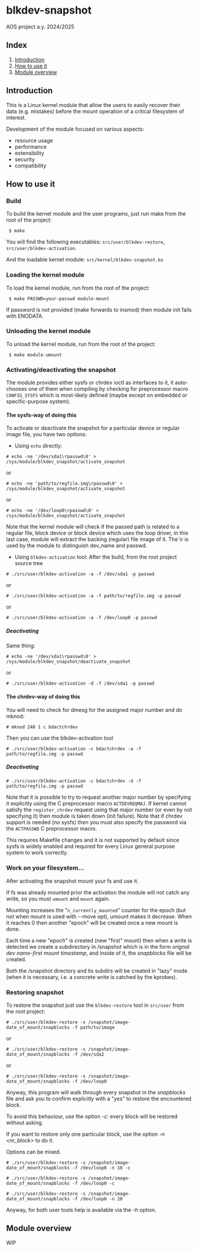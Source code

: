 # blkdev-snapshot
AOS project a.y. 2024/2025

## Index
1. [Introduction](#introduction)
2. [How to use it](#how-to-use-it)
3. [Module overview](#module-overview)

## Introduction
This is a Linux kernel module that allow the users to easily recover their data (e.g. mistakes) before the mount operation of a critical filesystem of interest.

Development of the module focused on various aspects:
 * resource usage
 * performance
 * extensibility
 * security
 * compatibility

## How to use it

### Build
To build the kernel module and the user programs, just run make from the root of the project:
~~~
 $ make
~~~
You will find the following executables: ```src/user/blkdev-restore```, ```src/user/blkdev-activation```.

And the loadable kernel module: ```src/kernel/blkdev-snapshot.ko```

### Loading the kernel module
To load the kernel module, run from the root of the project:
~~~
 $ make PASSWD=your-passwd module-mount
~~~

If password is not provided (make forwards to insmod) then module init fails with ENODATA.

### Unloading the kernel module
To unload the kernel module, run from the root of the project:
~~~
 $ make module-umount
~~~

### Activating/deactivating the snapshot
The module provides either sysfs or chrdev ioctl as interfaces to it, 
it auto-chooses one of them when compiling by checking 
for preprocessor macro ```CONFIG_SYSFS``` which is most-likely defined 
(maybe except on embedded or specific-purpose system).

#### The sysfs-way of doing this
To activate or deactivate the snapshot for a particular device or regular image file, you have two options:

 * Using ```echo``` directly:
~~~
# echo -ne '/dev/sda1\rpasswd\0' > /sys/module/blkdev_snapshot/activate_snapshot
~~~
or
~~~
# echo -ne 'path/to/regfile.img\rpasswd\0' > /sys/module/blkdev_snapshot/activate_snapshot
~~~
or
~~~
# echo -ne '/dev/loop0\rpasswd\0' > /sys/module/blkdev_snapshot/activate_snapshot
~~~

Note that the kernel module will check if the passed path is related to a regular file, block device or
block device which uses the loop driver, in this last case, module will extract the backing (regular) 
file image of it. The \r is used by the module to distinguish dev_name and passwd.

 * Using ```blkdev-activation``` tool:
After the build, from the root project source tree
~~~
# ./src/user/blkdev-activation -a -f /dev/sda1 -p passwd
~~~
or
~~~
# ./src/user/blkdev-activation -a -f path/to/regfile.img -p passwd
~~~
or
~~~
# ./src/user/blkdev-activation -a -f /dev/loop0 -p passwd
~~~

##### Deactivating
Same thing:
~~~
# echo -ne '/dev/sda1\rpasswd\0' > /sys/module/blkdev_snapshot/deactivate_snapshot
~~~

or

~~~
# ./src/user/blkdev-activation -d -f /dev/sda1 -p passwd
~~~

#### The chrdev-way of doing this
You will need to check for dmesg for the assigned major number and do mknod:

~~~
# mknod 240 1 c bdactchrdev
~~~

Then you can use the blkdev-activation tool

~~~
# ./src/user/blkdev-activation -c bdactchrdev -a -f path/to/regfile.img -p passwd
~~~

##### Deactivating

~~~
# ./src/user/blkdev-activation -c bdactchrdev -d -f path/to/regfile.img -p passwd
~~~

Note that it is possible to try to request another major number by specifying it 
explicitly using the C preprocessor macro ```ACTDEVREQMAJ```. If kernel cannot satisfy
the ```register_chrdev``` request using that major number (or even by not specifying it)
then module is taken down (init failure). Note that if chrdev support is needed (no sysfs)
then you must also specify the password via the ```ACTPASSWD``` C preprocessor macro.

This requires Makefile changes and it is not supported by default since sysfs is widely
enabled and required for every Linux general purpose system to work correctly.

### Work on your filesystem...

After activating the snapshot mount your fs and use it. 

If fs was already mounted prior the activation the module will not catch any write, 
so you must ```umount``` and ```mount``` again.

Mounting increases the "```n_currently_mounted```" counter for the epoch (but not when mount 
is used with --move opt), umount makes it decrease. When it reaches 0 then another "epoch" 
will be created once a new mount is done.

Each time a new "epoch" is created (new "first" mount) then when a write is detected we create
a subdirectory in /snapshot which is in the form *orignal dev name*-*first mount timestamp*, and
inside of it, the *snapblocks* file will be created. 

Both the /snapshot directory and its subdirs will
be created in "lazy" mode (when it is necessary, i.e. a concrete write is catched by the kprobes).

### Restoring snapshot

To restore the snapshot just use the ```blkdev-restore``` tool in ```src/user``` from the root project:

~~~
# ./src/user/blkdev-restore -s /snapshot/image-date_of_mount/snapblocks -f path/to/image
~~~

or

~~~
# ./src/user/blkdev-restore -s /snapshot/image-date_of_mount/snapblocks -f /dev/sda2
~~~

or

~~~
# ./src/user/blkdev-restore -s /snapshot/image-date_of_mount/snapblocks -f /dev/loop0
~~~

Anyway, this program will walk through every snapshot in the *snapblocks* file and ask you to confirm 
explicitly with a "yes" to restore the encountered block.

To avoid this behaviour, use the option *-c*: every block will be restored without asking.

If you want to restore only one particular block, use the option *-n <nr_block>* to do it.

Options can be mixed.

~~~
# ./src/user/blkdev-restore -s /snapshot/image-date_of_mount/snapblocks -f /dev/loop0 -n 10 -c
~~~

~~~
# ./src/user/blkdev-restore -s /snapshot/image-date_of_mount/snapblocks -f /dev/loop0 -c
~~~

~~~
# ./src/user/blkdev-restore -s /snapshot/image-date_of_mount/snapblocks -f /dev/loop0 -n 20
~~~

Anyway, for both user tools help is available via the *-h* option.

## Module overview
WIP


